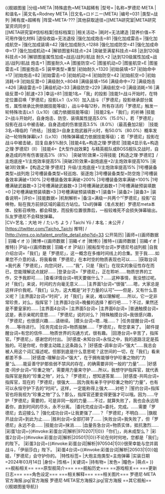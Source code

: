 {{舰娘图鉴
|分组=META
|特殊底色=META超稀有
|型号=
|名称=罗德尼·META
|和谐名=
|英文名=Rodney META
|日文名=ロドニー(META)
|编号=031
|类型=战列
|稀有度=超稀有
|阵营=META-???
|其他获取途径=[[META研究室|META研究室资讯同步]]<br>[[META研究室#信标档案|信标档案]]
|相关活动=
|耗时=无法建造
|营养价值=不可用作强化材料
|退役收益=无法退役
|强化加成炮击=81
|强化加成雷击=
|强化加成航空=
|强化加成装填=42
|强化加成耐久=1288
|强化加成防空=41
|强化加成命中=17
|强化加成机动=4
|解锁图鉴科技点=24
|突破至满星科技点=48
|达到120级科技点=36
|解锁图鉴属性加成=战巡/战列/航战 耐久+2
|达到120级属性加成=战巡/战列/航战 炮击+1
|图鉴耐久=A
|图鉴防空=C
|图鉴机动=D
|图鉴航空=E
|图鉴雷击=E
|图鉴炮击=S
|装甲类型=重型
|初始耐久=1320
|初始装填=57
|初始命中=17
|初始炮击=82
|初始雷击=0
|初始机动=4
|初始防空=42
|初始航空=0
|初始消耗=9
|初始反潜=0
|满级耐久=8048
|满级装填=156
|满级命中=72
|满级炮击=426
|满级雷击=0
|满级机动=33
|满级防空=229
|满级航空=0
|满级消耗=16
|满级反潜=0
|航速=23
|幸运=81
|技能1名=「我」的投影
|技能1=战斗开始时，在特定位置召唤「罗德尼」投影Lv.1（Lv.10）加入战斗（「罗德尼」投影继承部分属性，属性继承比例依据技能等级），战斗中每12秒，所有存活的「罗德尼」触发一轮特殊攻击Lv.1（Lv.10）（威力依据技能等级）
|技能2名=「我们」的祈祷
|技能2=战斗开始时，自身炮击、防空、装填属性提高5.0%（15.0%），若「罗德尼」投影在战斗中被击破，自身造成的伤害提高3.5%（8.0%）（最高叠加2层）
|技能3名=降临的「终结」
|技能3=自身主炮武器开火时，有50.0%（80.0%）概率发动一轮特殊弹幕Lv.1（Lv.10）（特殊弹幕威力依据技能等级）；若「罗德尼」投影在战斗中被击破，回复自身5%耐久
|技能4名=构造之理·罗德尼
|技能4显示名=构造之理·罗德尼I（II）
|技能4=【大型作战效果】与精英舰队或BOSS舰队交战时，自身造成的所有伤害提高3%（8%）
|突破1阶效果=习得技能【构造之理·罗德尼】/主炮底座+1/主炮效率提高5%
|突破2阶效果=副炮底座+2/主炮效率提高10%
|突破3阶效果=【构造之理·罗德尼】升级/主炮底座+1/主炮效率提高15%
|1号槽装备类型=战列炮
|2号槽装备类型=轻巡炮、驱逐炮
|3号槽装备类型=防空炮
|1号槽装备效率满破=130%
|2号槽装备效率满破=200%
|3号槽装备效率满破=100%
|1号槽满破武器数=3
|2号槽满破武器数=3
|3号槽满破武器数=1
|1号槽满破预装填数=0
|2号槽满破预装填数=3
|3号槽满破预装填数=1
|装备1=
|装备2=
|装备3=
|装备说明=
|评价=
|技能数据=
|机制解析=
|备注=满级一共两个“「罗德尼」投影”召唤物，贴在我方前排区域的最后方站位。12s的弹幕（准点发射）罗德尼meta本体、投影召唤物，都会释放，而投影位置很靠后，一般较难死不会损失弹幕输出。队友罗德尼不会释放弹幕。<br>
|CV=艺名：大地 叶 / たいち よう / Taichi  Yō / 本名：未公开 / [https://twitter.com/Taicho_Taichi 推特] / [http://vims.co.jp/talent_profile_detail.php?id=33 公开简历]
|画师={{画师数据 | 羽織イオ }}
|微博={{画师数据 | 羽織イオ |微博}}
|推特={{画师数据 | 羽織イオ |推特}}
|P站={{画师数据 | 羽織イオ |P站}}
|舰船型号台词=罗德尼号战列舰
|自我介绍台词=「我们」是「罗德尼」，这一概念在多维时间线上的合集。至于我……如果您不介意的话，将我看做「罗德尼」在本时空的物质表现也可以……
|获取台词=我代表「罗德尼」，向您问好。……“我”，只是「我们」在现实的象征性存在而已，您能理解这点就好……
|登录台词=「罗德尼」，正在聆听……物质世界的工作，交予我即可……
|查看详情台词=明天要做什么？……这种事情，我没想过呢。对「我们」来说，时间的方向毫无意义……
|主界面1台词=“很强”……嗯，大家总是这样评价我呢。「我们」认为，这大概是“对于力量的认可”——但是，又有什么意义呢？
|主界面2台词=“时间”，对「我们」来说，难以理解呢……所以，它一定非常珍贵，对么，指挥官？
|主界面3台词=晚餐的选择？都行吧……？不过，果然还是不要皇家的……
|主界面4台词=
|主界面5台词=
|主界面6台词=
|普通触摸台词=这是，表示亲昵的意思……「罗德尼」说的对么？
|特殊触摸台词=我很感兴趣，「罗德尼」也很感兴趣……请继续。
|摸头台词=嗯…哦……？
|任务提醒台词=任务……等待进行。
|任务完成台词=物质报酬……「罗德尼」，帮您拿来了。
|邮件提醒台词=有您的信件……物质世界的沟通方式，很有趣。
|回港台词=辛苦了，指挥官。「罗德尼」，感谢您的付出。
|好感度-未知台词=永恒之中，我的道路注定是孤独的。可是你呢，你要主动踏上这条路么？
|好感度-调率台词=“强大”……我总会被人用这个词汇描述呢。但那到底是什么意思呢？这世间的一切，在「我们」看来都差不多……
|好感度-理解台词=“强大”，在于拥有能够守护珍重之物的“力量”么……能妥善守护那些弱不禁风的存在，的确需要非同一般的“力量”……
|好感度-同步台词=“珍重之物”，需要用力量来守护……所以，我想守护指挥官，就代表指挥官是我的“珍重之物”，对么？「罗德尼」，想知道答案……
|好感度-共鸣台词=指挥官，现在的「罗德尼」很强大……因为我有亲手守护珍重之物的“力量”，也有可以永恒守护下去的“时间”。这样，一定能称得上强大……对吧？
|誓约台词=指挥官也将我视为“珍重之物”了么？那么，指挥官还要变得更强才可以哦。因为……守护「罗德尼」需要的，可是非同一般的力量……不过，就算失败了，我也会永远陪着你，直到时间的尽头，永不分离。
|委托完成台词=委托，完成。……需要「罗德尼」去迎接么？
|强化成功台词=让我更强了……？「罗德尼」不明白……
|旗舰开战台词=到此为止……
|胜利台词=全部打碎了……
|失败台词=我失败了，但「罗德尼」永远不会……
|技能台词=抹消……
|血量告急台词=物质实体，抵抗激烈……
|彩蛋1台词={{#invoke:彩蛋台词|解析|970207|1|0}}「你们」，尚未成型么？
|彩蛋2台词={{#invoke:彩蛋台词|解析|20501|1|0}}不论在何时何地，您都是「我们」的陛下。
|彩蛋3台词={{#invoke:彩蛋台词|解析|970504|1|0}}很荣幸能与您并肩战斗，「伊丽莎白」陛下。
|彩蛋4台词={{#invoke:彩蛋台词|解析|20503|1|0}}姐姐，「罗德尼」会守护你的。
|特性标签=
|大炮主炮类型=主炮弹幕
|实装日期=2024年03月14日
|身份=
|性格=
|关键词=
|持有物=
|发色=
|瞳色=
|萌点=
}}
==舰船相关==
===原型舰简介===
===舰船历史===
==游戏相关==
===更新日志===
===角色设定===
===相关解释===
===相关图片===
<gallery mode="packed" heights="250px">
罗德尼·META官方海报.jpg|官方海报
罗德尼·META官方海报2.jpg|官方海报
</gallery>
==其它舰船==
{{舰娘图鉴导航}}